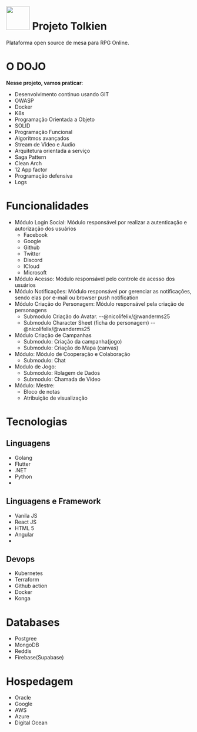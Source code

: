 <img src="https://cdn-icons.flaticon.com/png/512/3943/premium/3943850.png?token=exp=1655122089~hmac=e87b922ca663b1c8dcb04259cc923f49" width="64"/> Projeto Tolkien
==============

Plataforma open source de mesa para RPG Online.

# O DOJO
**Nesse projeto, vamos praticar**:
 - Desenvolvimento continuo usando GIT
 - OWASP
 - Docker
 - K8s
 - Programação Orientada a Objeto
 - SOLID
 - Programação Funcional
 - Algoritmos avançados
 - Stream de Vídeo e Audio
 - Arquitetura orientada a serviço
 - Saga Pattern
 - Clean Arch
 - 12 App factor
 - Programação defensiva
 - Logs

# Funcionalidades
- Módulo Login Social: Módulo responsável por realizar a autenticação e autorização dos usuários
  - Facebook
  - Google
  - Github
  - Twitter
  - Discord
  - ICloud
  - Microsoft
- Módulo Acesso: Módulo responsável pelo controle de acesso dos usuários
- Módulo Notificações: Módulo responsável por gerenciar as notificações, sendo elas por e-mail ou browser push notification
- Módulo Criação do Personagem: Módulo responsável pela criação de personagens 
  - Submodulo Criação do Avatar. --@nicolifelix/@wanderms25
  - Submodulo Character Sheet (ficha do personagem) --@nicolifelix/@wanderms25
- Módulo Criação de Campanhas
  - Submodulo: Criação da campanha(jogo)
  - Submodulo: Criação do Mapa (canvas)
- Módulo: Módulo de Cooperação e Colaboração
  - Submodulo: Chat
- Modulo de Jogo:
  - Submodulo: Rolagem de Dados
  - Submodulo: Chamada de Vídeo
- Módulo: Mestre:
  - Bloco de notas
  - Atribuição de visualização

# Tecnologias
## Linguagens
  - Golang
  - Flutter
  - .NET
  - Python
  - 
## Linguagens e Framework
- Vanila JS
- React JS
- HTML 5
- Angular
- 
## Devops
- Kubernetes
- Terraform
- Github action
- Docker        
- Konga

# Databases
- Postgree
- MongoDB
- Reddis
- Firebase(Supabase)

# Hospedagem
- Oracle
- Google
- AWS
- Azure
- Digital Ocean
